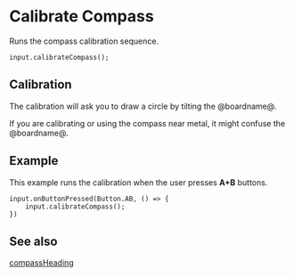 # Calibrate Compass

Runs the compass calibration sequence.

```sig
input.calibrateCompass();
```

## Calibration

The calibration will ask you to draw a circle by tilting the
@boardname@.

If you are calibrating or using the compass near metal, it might
confuse the @boardname@.

## Example

This example runs the calibration when the user presses **A+B** buttons.

```blocks
input.onButtonPressed(Button.AB, () => {
    input.calibrateCompass();
})
```

## See also

[compassHeading](/reference/input/compass-heading)
